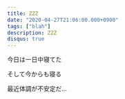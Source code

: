 ```yaml
---
title: ZZZ
date: "2020-04-27T21:06:00.000+0900"
tags: ["blah"]
description: ZZZ
disqus: true
---
```


今日は一日中寝てた

そして今からも寝る

最近体調が不安定だ…
